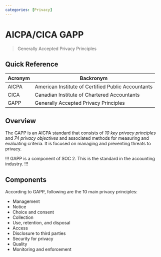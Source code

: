 ```yaml
---
categories: [Privacy]
---
```


# AICPA/CICA GAPP

> Generally Accepted Privacy Principles

## Quick Reference

| Acronym | Backronym |
| - | - |
| AICPA | American Institute of Certified Public Accountants |
| CICA | Canadian Institute of Chartered Accountants |
| GAPP | Generally Accepted Privacy Principles |

## Overview

The GAPP is an AICPA standard that consists of *10 key privacy principles* and *74 privacy objectives* and associated methods for measuring and evaluating criteria. It is focused on managing and preventing threats to privacy.

!!!
GAPP is a component of SOC 2. This is the standard in the accounting industry.
!!!

## Components

According to GAPP, following are the 10 main privacy principles:

- Management
- Notice
- Choice and consent
- Collection
- Use, retention, and disposal
- Access
- Disclosure to third parties
- Security for privacy
- Quality
- Monitoring and enforcement